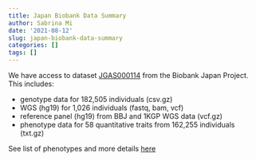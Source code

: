 ```yaml
---
title: Japan Biobank Data Summary
author: Sabrina Mi
date: '2021-08-12'
slug: japan-biobank-data-summary
categories: []
tags: []
---
```


We have access to dataset [JGAS000114](https://humandbs.biosciencedbc.jp/en/hum0014-v23#JGAS000114%20/%20hum0014.v6.158k.v1) from the Biobank Japan Project. This includes:

* genotype data for 182,505 individuals (csv.gz)
* WGS (hg19) for 1,026 individuals (fastq, bam, vcf)
* reference panel (hg19) from BBJ and 1KGP WGS data (vcf.gz)
* phenotype data for 58 quantitative traits from 162,255 individuals (txt.gz)

See list of phenotypes and more details [here](https://docs.google.com/spreadsheets/d/1MRHFlQjPh943Ledf50u8iBAlPQoF3GVX436lSmc5y18/edit?usp=sharing)
